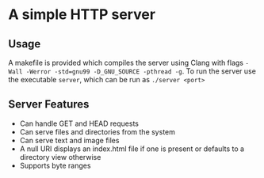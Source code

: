 # A simple HTTP server

## Usage
A makefile is provided which compiles the server using Clang with flags `-Wall -Werror -std=gnu99 -D_GNU_SOURCE -pthread -g`. To run the server use the executable `server`, which can be run as `./server <port>`

## Server Features
* Can handle GET and HEAD requests
* Can serve files and directories from the system
* Can serve text and image files
* A null URI displays an index.html file if one is present or defaults to a directory view otherwise
* Supports byte ranges
